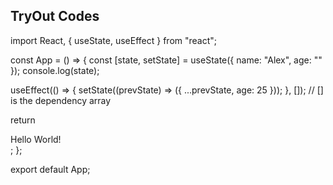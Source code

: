 ## TryOut Codes

import React, { useState, useEffect } from "react";

const App = () => {
const [state, setState] = useState({ name: "Alex", age: "" });
console.log(state);

useEffect(() => {
setState((prevState) => ({ ...prevState, age: 25 }));
}, []);
// [] is the dependency array

return <div> Hello World! </div>;
};

export default App;

